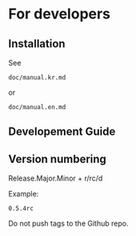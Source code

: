 For developers
============

Installation
---------

See 
```
doc/manual.kr.md 
```
or 
```
doc/manual.en.md
```

Developement Guide
-----------------

Version numbering
---------------

Release.Major.Minor + r/rc/d

Example:
```
0.5.4rc
```

Do not push tags to the Github repo.

